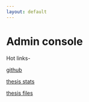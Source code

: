 ```yaml
---
layout: default
---
```


# Admin console

Hot links-

[github](https://github.com/Dr-Anonymous/Dr-Anonymous.github.io)

[thesis stats](https://docs.google.com/forms/d/e/1FAIpQLSePZi9fmgRTYdYGCIcWhI7dx0OvDsbMi4Kri75x1pOxwuWIPA/viewanalytics)

[thesis files](https://drive.google.com/drive/folders/1z53yzY6yWmEYeAeTdp3lDXRp76mohyYf)

